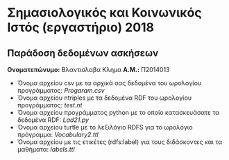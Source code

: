# Σημασιολογικός και Κοινωνικός Ιστός (εργαστήριο) 2018
## Παράδοση δεδομένων ασκήσεων

**Ονοματεπώνυμο:** Βλαντισλαβα Κλημα 
**Α.Μ.:** Π2014013

* Όνομα αρχείου csv με τα αρχικά σας δεδομένα του ωρολογίου προγράμματος: *Progaram.csv*
* Όνομα αρχείου ntriples με τα δεδομένα RDF του ωρολογίου προγράμματος: *test.nt*
* Όνομα αρχείου προγράμματος python με το οποίο κατασκευάσατε τα δεδομένα RDF: *Lad21.py*
* Όνομα αρχείου turtle με το λεξιλόγιο RDFS για το ωρολόγιο πρόγραμμα: *Vocabulary2.ttl*
* Όνομα αρχείου με τις ετικέτες (rdfs:label) για τους διδάσκοντες και τα μαθήματα: *labels.ttl*


